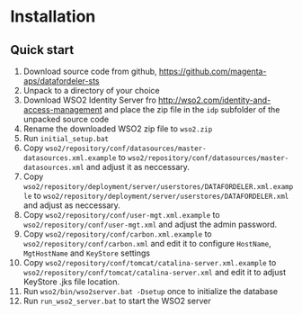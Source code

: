 # Installation

## Quick start

1. Download source code from github, https://github.com/magenta-aps/datafordeler-sts
1. Unpack to a directory of your choice
1. Download WSO2 Identity Server fro http://wso2.com/identity-and-access-management and place the zip file in the `idp` subfolder of the unpacked source code
1. Rename the downloaded WSO2 zip file to `wso2.zip`
1. Run `initial_setup.bat`
1. Copy `wso2/repository/conf/datasources/master-datasources.xml.example` to `wso2/repository/conf/datasources/master-datasources.xml` and adjust it as neccessary.
1. Copy `wso2/repository/deployment/server/userstores/DATAFORDELER.xml.example` to `wso2/repository/deployment/server/userstores/DATAFORDELER.xml` and adjust as neccessary.
1. Copy `wso2/repository/conf/user-mgt.xml.example` to `wso2/repository/conf/user-mgt.xml` and adjust the admin password.
1. Copy `wso2/repository/conf/carbon.xml.example` to `wso2/repository/conf/carbon.xml` and edit it to configure `HostName`, `MgtHostName` and `KeyStore` settings
1. Copy `wso2/repository/conf/tomcat/catalina-server.xml.example` to `wso2/repository/conf/tomcat/catalina-server.xml` and edit it to adjust KeyStore .jks file location.
1. Run `wso2/bin/wso2server.bat -Dsetup` once to initialize the database
1. Run `run_wso2_server.bat` to start the WSO2 server
